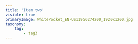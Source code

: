 ```yaml
---
title: 'Item two'
visible: true
primaryImage: WhitePocket_EN-US11956274200_1920x1200.jpg
taxonomy:
    tag:
        - tag3
---
```


